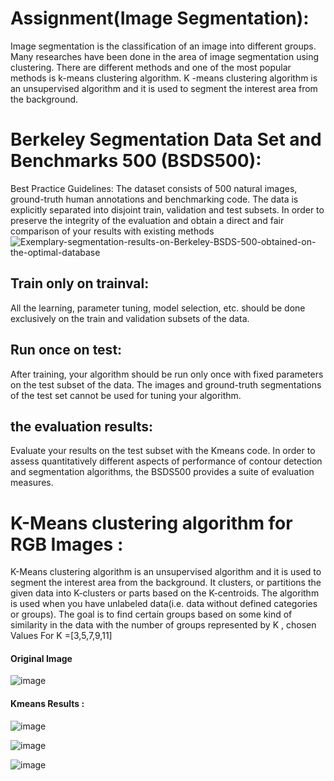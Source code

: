 # Assignment(Image Segmentation): 
Image segmentation is the classification of an image into different groups. Many researches have been done in the area of image segmentation using clustering. There are different methods and one of the most popular methods is k-means clustering algorithm. K -means clustering algorithm is an unsupervised algorithm and it is used to segment the interest area from the background.

# Berkeley Segmentation Data Set and Benchmarks 500 (BSDS500):

Best Practice Guidelines: The dataset consists of 500 natural images, ground-truth human annotations and benchmarking code. The data is explicitly separated into disjoint train, validation and test subsets. In order to preserve the integrity of the evaluation and obtain a direct and fair comparison of your results with existing methods
![Exemplary-segmentation-results-on-Berkeley-BSDS-500-obtained-on-the-optimal-database](https://user-images.githubusercontent.com/46167070/69013051-7fa3dd80-0984-11ea-87ec-feff1e516b88.png)

## Train only on trainval:
All the learning, parameter tuning, model selection, etc. should be done exclusively on the train and validation subsets of the data.

## Run once on test:
After training, your algorithm should be run only once with fixed parameters on the test subset of the data. The images and ground-truth segmentations of the test set cannot be used for tuning your algorithm.

## the evaluation results: 
Evaluate your results on the test subset with the Kmeans code. In order to assess quantitatively different aspects of performance of contour detection and segmentation algorithms, the BSDS500 provides a suite of evaluation measures.
 
 # K-Means clustering algorithm for RGB Images :
 K-Means clustering algorithm is an unsupervised algorithm and it is used to segment the interest area from the background. It clusters, or partitions the given data into K-clusters or parts based on the K-centroids.
The algorithm is used when you have unlabeled data(i.e. data without defined categories or groups). The goal is to find certain groups based on some kind of similarity in the data with the number of groups represented by K , chosen Values For K =[3,5,7,9,11]
 
 
 #### Original Image
 ![image](https://user-images.githubusercontent.com/46167070/69013175-ef669800-0985-11ea-8a6a-d08f8ae63e89.png)
 
  #### Kmeans Results :
 ![image](https://user-images.githubusercontent.com/46167070/69013329-85e78900-0987-11ea-8d87-ed297f3fc71b.png)

![image](https://user-images.githubusercontent.com/46167070/69013349-a31c5780-0987-11ea-9087-184f91646ed9.png)

![image](https://user-images.githubusercontent.com/46167070/69013390-ed9dd400-0987-11ea-8528-23c5314f47c2.png)


